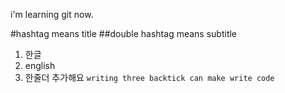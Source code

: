 i'm learning git now.

#hashtag means title
##double hashtag means subtitle
1. 한글
2. english
3. 한줄더 추가해요
```writing three backtick can make write code```